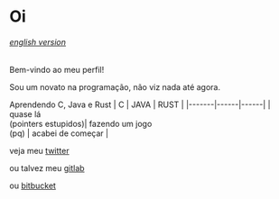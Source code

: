 # Oi

###### <ins>[english version](https://github.com/Deudz/Deudz/blob/main/README_eng.md)</ins>

Bem-vindo ao meu perfil!

Sou um novato na programação, não viz nada até agora.

Aprendendo C, Java e Rust
|   C   | JAVA | RUST |
|-------|------|------|
| quase lá <br>(pointers estupidos)| fazendo um jogo <br>(pq) | acabei de começar |

veja meu [twitter](https://twitter.com/Deudz_)

ou talvez meu [gitlab](https://gitlab.com/Deudz)

ou [bitbucket](https://bitbucket.org/deudz)
<!---
Segredo secreto :)
--->
